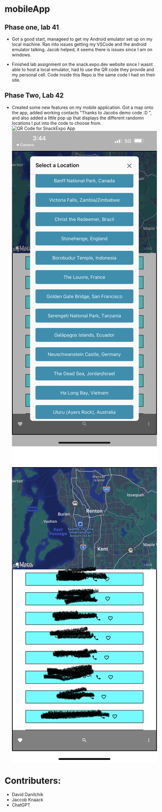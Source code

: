 # mobileApp

## Phase one, lab 41
- Got a good start, manageed to get my Android emulator set up on my local machine. Ran into issues getting my VSCode and the android emulator talking. Jacob helped, it seems there is issues since I am on windows. 

- Finished lab assignment on the snack.expo.dev website since I wasnt able to host a local emulator, had to use the QR code they provide and my personal cell. Code inside this Repo is the same code I had on their site.

## Phase Two, Lab 42
- Created some new features on my mobile application. Got a map onto the app, added working contacts "Thanks to Jacobs demo code :D ", and also added a little pop up  that displays the different randomn locations I put into the code to choose from.
![QR Code for SnackExpo App ](./assets/qrforapp.jpeg)
![Locations Photo](./assets/locations.png)
![Contacts and Map Photo](./assets/contactsmap.jpeg)

# Contributers: 
- David Danilchik
- Jaccob Knaack
- ChatGPT

